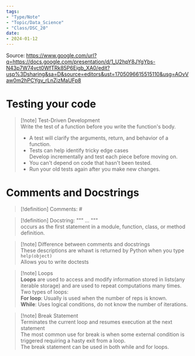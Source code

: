 ```yaml
---  
tags:  
- "Type/Note"  
- "Topic/Data_Science"  
- "Class/DSC_20"  
date:  
- 2024-01-12  
---  
```

  
Source: https://www.google.com/url?q=https://docs.google.com/presentation/d/1_U2hpY8JYgYbs-N43p7W74vct0WfTRk85P6Eigb_XA0/edit?usp%3Dsharing&sa=D&source=editors&ust=1705096615515110&usg=AOvVaw0m2hPCYgv_rLnZjzMaUFp8  
  
# Testing your code  
  
> [!note] Test-Driven Development  
> Write the test of a function before you write the function's body.  
> - A test will clarify the arguments, return, and behavior of a function.  
> - Tests can help identify tricky edge cases  
> Develop incrementally and test each piece before moving on.  
> - You can't depend on code that hasn't been tested.  
> - Run your old tests again after you make new changes.  
  
# Comments and Docstrings  
  
> [!definition] Comments: #  
  
> [!definition] Docstring: """ ... """  
> occurs as the first statement in a module, function, class, or method definition.  
  
> [!note] Difference between comments and docstrings  
> These descriptions are whawt is returned by Python when you type `help(object)`  
> Allows you to write doctests  
  
> [!note] Loops  
> **Loops** are used to access and modify information stored in lists(any iterable storage) and are used to repeat computations many times.  
> Two types of loops:  
> **For loop**: Usually is used when the number of reps is known.  
> **While**: Uses logical conditions, do not know the number of iterations.  
  
> [!note] Break Statement  
> Terminates the current loop and resumes execution at the next statement  
> The most common use for break is when some external condition is triggered requiring a hasty exit from a loop.  
> The break statement can be used in both while and for loops.  
